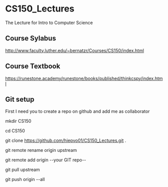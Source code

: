 # CS150_Lectures
The Lecture for Intro to Computer Science

## Course Sylabus
http://www.faculty.luther.edu/~bernatzr/Courses/CS150/index.html

## Course Textbook
https://runestone.academy/runestone/books/published/thinkcspy/index.html

## Git setup
First I need you to create a repo on github and add me as collaborator

mkdir CS150

cd CS150

git clone https://github.com/hiepvo01/CS150_Lectures.git .

git remote rename origin upstream

git remote add origin --your GIT repo--

git pull upstream

git push origin --all


